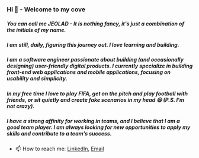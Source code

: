 ### Hi 👋 - Welcome to my cove
##### You can call me JEOLAD - It is nothing fancy, it's just a combination of the initials of my name.
##### I am still, daily, figuring this journey out. I love learning and building.
##### I am a software engineer passionate about building (and occasionally designing) user-friendly digital products. I currently specialize in building front-end web applications and mobile applications, focusing on usability and simplicity.
##### In my free time I love to play FIFA, get on the pitch and play football with friends, or sit quietly and create fake scenarios in my head 😄 (P.S. I'm not crazy).
##### I have a strong affinity for working in teams, and I believe that I am a good team player. I am always looking for new opportunities to apply my skills and contribute to a team's success.

- 📫 How to reach me: [LinkedIn](https://www.linkedin.com/in/jeolad/), [Email](jesseoluwapelumi01@gmail.com)

<!--
**Jessepelumi/Jessepelumi** is a ✨ _special_ ✨ repository because its `README.md` (this file) appears on your GitHub profile.

Here are some ideas to get you started:

- 🔭 I’m currently working on ...
- 🌱 I’m currently learning ...
- 👯 I’m looking to collaborate on ...
- 🤔 I’m looking for help with ...
- 💬 Ask me about ...
- 📫 How to reach me: ...
- 😄 Pronouns: ...
- ⚡ Fun fact: ...
-->
